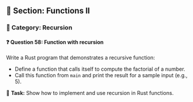 ## 📘 Section: Functions II  
### 🔹 Category: Recursion  
#### ❓ Question 58: Function with recursion

Write a Rust program that demonstrates a recursive function:

- Define a function that calls itself to compute the factorial of a number.
- Call this function from `main` and print the result for a sample input (e.g., 5).

🔧 **Task:** Show how to implement and use recursion in Rust functions.
